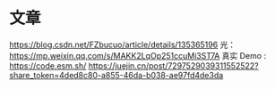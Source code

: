 # 文章

https://blog.csdn.net/FZbucuo/article/details/135365196
光：https://mp.weixin.qq.com/s/MAKK2LqOp251ccuMi3ST7A
真实 Demo : https://code.esm.sh/
https://juejin.cn/post/7297529039311552522?share_token=4ded8c80-a855-46da-b038-ae97fd4de3da
